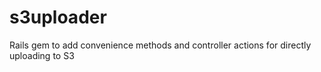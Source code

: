 s3uploader
==========

Rails gem to add convenience methods and controller actions for directly uploading to S3
